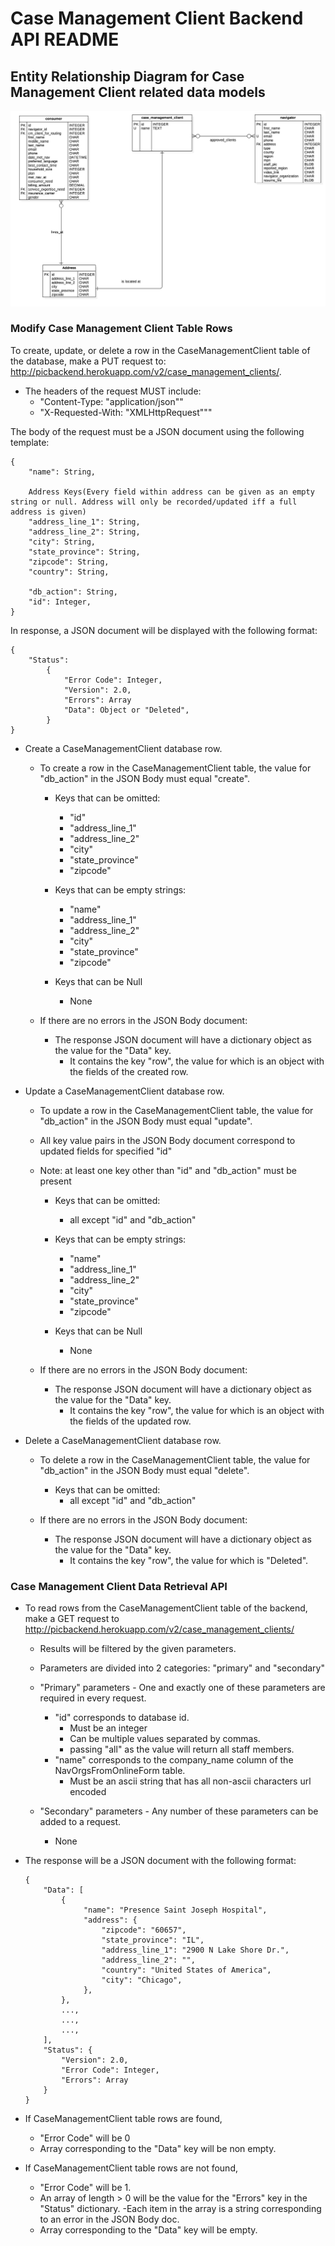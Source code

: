 # Case Management Client Backend API README


## Entity Relationship Diagram for Case Management Client related data models

![Case Management Client Entity Relationship Diagram](case_management_client_erd.jpg)


### Modify Case Management Client Table Rows
To create, update, or delete a row in the CaseManagementClient table of the database, make a PUT request to: http://picbackend.herokuapp.com/v2/case_management_clients/.

- The headers of the request MUST include: 
    - "Content-Type: "application/json""
    - "X-Requested-With: "XMLHttpRequest"""
    
The body of the request must be a JSON document using the following template:

```
{
    "name": String,
    
    Address Keys(Every field within address can be given as an empty string or null. Address will only be recorded/updated iff a full address is given)
    "address_line_1": String,
    "address_line_2": String,
    "city": String,
    "state_province": String,
    "zipcode": String,
    "country": String,
    
    "db_action": String,
    "id": Integer,
}
```

In response, a JSON document will be displayed with the following format:
```
{
    "Status":
        {
            "Error Code": Integer,
            "Version": 2.0,
            "Errors": Array
            "Data": Object or "Deleted",
        }
}
```

- Create a CaseManagementClient database row.
    - To create a row in the CaseManagementClient table, the value for "db_action" in the JSON Body must equal "create".
    
        - Keys that can be omitted:
            - "id"
            - "address_line_1"
            - "address_line_2"
            - "city"
            - "state_province"
            - "zipcode"
            
        - Keys that can be empty strings:
            - "name"
            - "address_line_1"
            - "address_line_2"
            - "city"
            - "state_province"
            - "zipcode"
        
        - Keys that can be Null
            - None

    - If there are no errors in the JSON Body document:        
        - The response JSON document will have a dictionary object as the value for the "Data" key.
            - It contains the key "row", the value for which is an object with the fields of the created row.
    
- Update a CaseManagementClient database row.
    - To update a row in the CaseManagementClient table, the value for "db_action" in the JSON Body must equal "update".
    - All key value pairs in the JSON Body document correspond to updated fields for specified "id"
    - Note: at least one key other than "id" and "db_action" must be present
    
        - Keys that can be omitted:
            - all except "id" and "db_action"
        
        - Keys that can be empty strings:
            - "name"
            - "address_line_1"
            - "address_line_2"
            - "city"
            - "state_province"
            - "zipcode"
        
        - Keys that can be Null
            - None
        
    - If there are no errors in the JSON Body document:
        - The response JSON document will have a dictionary object as the value for the "Data" key.
            - It contains the key "row", the value for which is an object with the fields of the updated row.

- Delete a CaseManagementClient database row.
    - To delete a row in the CaseManagementClient table, the value for "db_action" in the JSON Body must equal "delete".
    
        - Keys that can be omitted:
            - all except "id" and "db_action"
        
    - If there are no errors in the JSON Body document:
        - The response JSON document will have a dictionary object as the value for the "Data" key.
            - It contains the key "row", the value for which is "Deleted".
    
    
### Case Management Client Data Retrieval API
- To read rows from the CaseManagementClient table of the backend, make a GET request to http://picbackend.herokuapp.com/v2/case_management_clients/
    - Results will be filtered by the given parameters.
    - Parameters are divided into 2 categories: "primary" and "secondary"
    
    - "Primary" parameters - One and exactly one of these parameters are required in every request.
        - "id" corresponds to database id.
            - Must be an integer
            - Can be multiple values separated by commas.
            - passing "all" as the value will return all staff members.
        - "name" corresponds to the company_name column of the NavOrgsFromOnlineForm table.
            - Must be an ascii string that has all non-ascii characters url encoded
            
    - "Secondary" parameters - Any number of these parameters can be added to a request.
        - None
        
- The response will be a JSON document with the following format:
    ```
    {
        "Data": [
            {
                 "name": "Presence Saint Joseph Hospital",
                 "address": {
                     "zipcode": "60657",
                     "state_province": "IL",
                     "address_line_1": "2900 N Lake Shore Dr.",
                     "address_line_2": "",
                     "country": "United States of America",
                     "city": "Chicago",
                 },
            },
            ...,
            ...,
            ...,
        ],
        "Status": {
            "Version": 2.0,
            "Error Code": Integer,
            "Errors": Array
        }
    }
    ```

- If CaseManagementClient table rows are found,
    - "Error Code" will be 0
    - Array corresponding to the "Data" key will be non empty.
- If CaseManagementClient table rows are not found,
    - "Error Code" will be 1.
    - An array of length > 0 will be the value for the "Errors" key in the "Status" dictionary.
        -Each item in the array is a string corresponding to an error in the JSON Body doc.
    - Array corresponding to the "Data" key will be empty.
